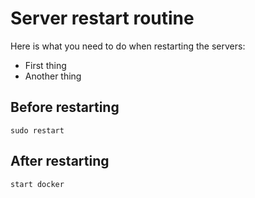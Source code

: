 # Server restart routine

Here is what you need to do when restarting the servers:

* First thing
* Another thing

## Before restarting
```
sudo restart
```

## After restarting
```
start docker
```
